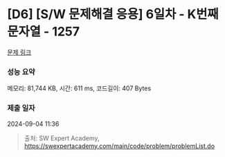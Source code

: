 # [D6] [S/W 문제해결 응용] 6일차 - K번째 문자열 - 1257 

[문제 링크](https://swexpertacademy.com/main/code/problem/problemDetail.do?contestProbId=AV18KWf6ItECFAZN) 

### 성능 요약

메모리: 81,744 KB, 시간: 611 ms, 코드길이: 407 Bytes

### 제출 일자

2024-09-04 11:36



> 출처: SW Expert Academy, https://swexpertacademy.com/main/code/problem/problemList.do